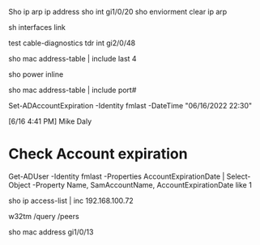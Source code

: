 Sho ip  arp ip address
sho int gi1/0/20
sho enviorment
clear ip arp

sh interfaces link

test cable-diagnostics tdr int gi2/0/48

sho mac address-table | include last 4

sho power inline

sho mac address-table | include port#

Set-ADAccountExpiration -Identity fmlast -DateTime "06/16/2022 22:30"

[6/16 4:41 PM] Mike Daly
# Check Account expiration
Get-ADUser -Identity fmlast -Properties AccountExpirationDate | Select-Object -Property Name, SamAccountName, AccountExpirationDate
 like 1

sho ip access-list | inc 192.168.100.72


w32tm /query /peers

sho mac address gi1/0/13
